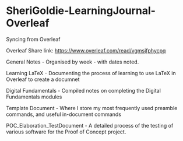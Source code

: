 # SheriGoldie-LearningJournal-Overleaf
Syncing from Overleaf

Overleaf Share link: https://www.overleaf.com/read/vgmsjfphycpq

General Notes - Organised by week - with dates noted. 

Learning LaTeX - Documenting the process of learning to use LaTeX in Overleaf to create a documnet

Digital Fundamentals - Compiled notes on completing the Digital Fundamentals modules

Template Document - Where I store my most frequently used preamble commands, and useful in-document commands

POC_Elaboration_TestDocument - A detailed process of the testing of various software for the Proof of Concept project.